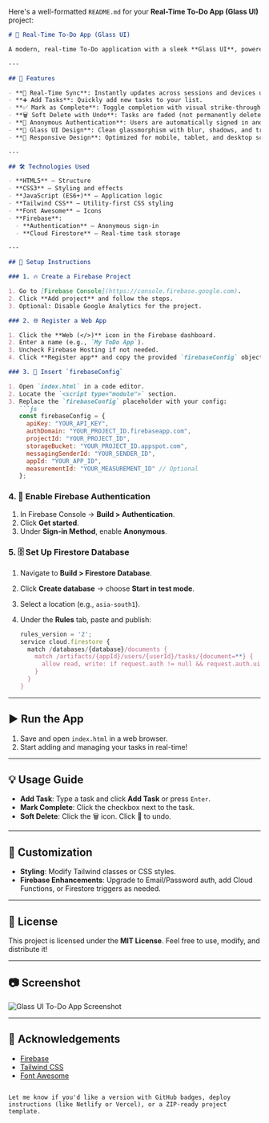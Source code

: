 Here's a well-formatted `README.md` for your **Real-Time To-Do App (Glass UI)** project:

````markdown
# 📝 Real-Time To-Do App (Glass UI)

A modern, real-time To-Do application with a sleek **Glass UI**, powered by **Firebase Firestore**. Add, mark as complete, soft delete, and undo tasks—all in real time across multiple devices. ✨

---

## 🚀 Features

- **🔄 Real-Time Sync**: Instantly updates across sessions and devices using Firebase Cloud Firestore.
- **➕ Add Tasks**: Quickly add new tasks to your list.
- **✅ Mark as Complete**: Toggle completion with visual strike-through and fading effect.
- **🗑 Soft Delete with Undo**: Tasks are faded (not permanently deleted) and can be restored with one click.
- **👤 Anonymous Authentication**: Users are automatically signed in anonymously—no login required!
- **🧊 Glass UI Design**: Clean glassmorphism with blur, shadows, and transparency.
- **📱 Responsive Design**: Optimized for mobile, tablet, and desktop screens.

---

## 🛠 Technologies Used

- **HTML5** – Structure
- **CSS3** – Styling and effects
- **JavaScript (ES6+)** – Application logic
- **Tailwind CSS** – Utility-first CSS styling
- **Font Awesome** – Icons
- **Firebase**:
  - **Authentication** – Anonymous sign-in
  - **Cloud Firestore** – Real-time task storage

---

## 🧩 Setup Instructions

### 1. 🔥 Create a Firebase Project

1. Go to [Firebase Console](https://console.firebase.google.com).
2. Click **Add project** and follow the steps.
3. Optional: Disable Google Analytics for the project.

### 2. 🌐 Register a Web App

1. Click the **Web (</>)** icon in the Firebase dashboard.
2. Enter a name (e.g., `My ToDo App`).
3. Uncheck Firebase Hosting if not needed.
4. Click **Register app** and copy the provided `firebaseConfig` object.

### 3. 📄 Insert `firebaseConfig`

1. Open `index.html` in a code editor.
2. Locate the `<script type="module">` section.
3. Replace the `firebaseConfig` placeholder with your config:
   ```js
   const firebaseConfig = {
     apiKey: "YOUR_API_KEY",
     authDomain: "YOUR_PROJECT_ID.firebaseapp.com",
     projectId: "YOUR_PROJECT_ID",
     storageBucket: "YOUR_PROJECT_ID.appspot.com",
     messagingSenderId: "YOUR_SENDER_ID",
     appId: "YOUR_APP_ID",
     measurementId: "YOUR_MEASUREMENT_ID" // Optional
   };
````

### 4. 🔐 Enable Firebase Authentication

1. In Firebase Console → **Build > Authentication**.
2. Click **Get started**.
3. Under **Sign-in Method**, enable **Anonymous**.

### 5. 🗄 Set Up Firestore Database

1. Navigate to **Build > Firestore Database**.
2. Click **Create database** → choose **Start in test mode**.
3. Select a location (e.g., `asia-south1`).
4. Under the **Rules** tab, paste and publish:

   ```js
   rules_version = '2';
   service cloud.firestore {
     match /databases/{database}/documents {
       match /artifacts/{appId}/users/{userId}/tasks/{document=**} {
         allow read, write: if request.auth != null && request.auth.uid == userId;
       }
     }
   }
   ```

---

## ▶ Run the App

1. Save and open `index.html` in a web browser.
2. Start adding and managing your tasks in real-time!

---

## 💡 Usage Guide

* **Add Task**: Type a task and click **Add Task** or press `Enter`.
* **Mark Complete**: Click the checkbox next to the task.
* **Soft Delete**: Click the 🗑 icon. Click 🔁 to undo.

---

## 🎨 Customization

* **Styling**: Modify Tailwind classes or CSS styles.
* **Firebase Enhancements**: Upgrade to Email/Password auth, add Cloud Functions, or Firestore triggers as needed.

---

## 📄 License

This project is licensed under the **MIT License**.
Feel free to use, modify, and distribute it!

---

## 📷 Screenshot

![Glass UI To-Do App Screenshot](screenshot.png) <!-- Replace with your actual screenshot if available -->

---

## 🙌 Acknowledgements

* [Firebase](https://firebase.google.com/)
* [Tailwind CSS](https://tailwindcss.com/)
* [Font Awesome](https://fontawesome.com/)

```

Let me know if you'd like a version with GitHub badges, deploy instructions (like Netlify or Vercel), or a ZIP-ready project template.
```

